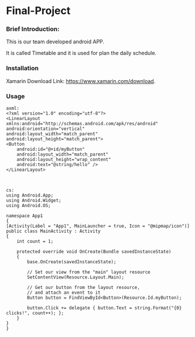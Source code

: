 # Final-Project

### Brief Introduction:
  
  This is our team developed android APP.
  
  It is called Timetable and it is used for plan the daily schedule.



### Installation

   Xamarin Download Link:  https://www.xamarin.com/download.

    

### Usage
    axml:
    <?xml version="1.0" encoding="utf-8"?>
    <LinearLayout xmlns:android="http://schemas.android.com/apk/res/android"
    android:orientation="vertical"
    android:layout_width="match_parent"
    android:layout_height="match_parent">
    <Button
        android:id="@+id/myButton"
        android:layout_width="match_parent"
        android:layout_height="wrap_content"
        android:text="@string/hello" />
    </LinearLayout>
    
    
    
    cs:
    using Android.App;
    using Android.Widget;
    using Android.OS;

    namespace App1
    {
	[Activity(Label = "App1", MainLauncher = true, Icon = "@mipmap/icon")]
	public class MainActivity : Activity
	{
		int count = 1;

		protected override void OnCreate(Bundle savedInstanceState)
		{
			base.OnCreate(savedInstanceState);

			// Set our view from the "main" layout resource
			SetContentView(Resource.Layout.Main);

			// Get our button from the layout resource,
			// and attach an event to it
			Button button = FindViewById<Button>(Resource.Id.myButton);

			button.Click += delegate { button.Text = string.Format("{0} clicks!", count++); };
		}
	}
    }
     

                   
                   
                
           

    
     
   
    
    
